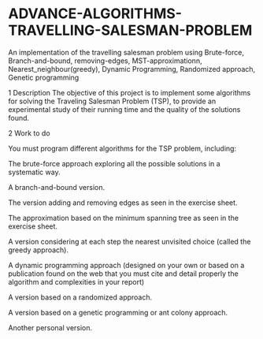 # ADVANCE-ALGORITHMS-TRAVELLING-SALESMAN-PROBLEM
An implementation of the travelling salesman problem using Brute-force, Branch-and-bound, removing-edges, MST-approximationn, Nearest_neighbour(greedy), Dynamic Programming, Randomized approach, Genetic programming

1 Description
The objective of this project is to implement some algorithms for solving the Traveling Salesman
Problem (TSP), to provide an experimental study of their running time and the quality of the solutions
found.

2 Work to do

You must program different algorithms for the TSP problem, including:

The brute-force approach exploring all the possible solutions in a systematic way.

A branch-and-bound version.

The version adding and removing edges as seen in the exercise sheet.

The approximation based on the minimum spanning tree as seen in the exercise sheet.

A version considering at each step the nearest unvisited choice (called the greedy approach).

A dynamic programming approach (designed on your own or based on a publication found on
the web that you must cite and detail properly the algorithm and complexities in your report)

A version based on a randomized approach.

A version based on a genetic programming or ant colony approach.

Another personal version.
